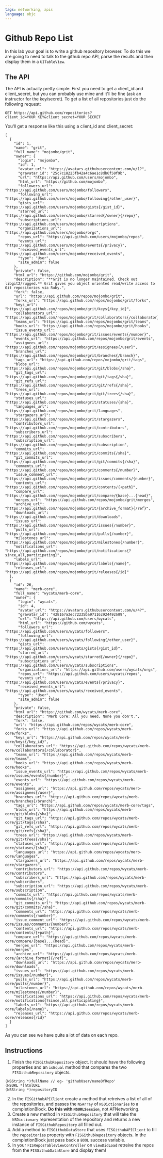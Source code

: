 ```yaml
---
tags: networking, apis
language: objc
---
```


# Github Repo List

In this lab your goal is to write a github repository browser. To do this we are going to need to talk to the github repo API, parse the results and then display them in a `UITableView`.

## The API

The API is actually pretty simple. First you need to get a client_id and client_secret, but you can probably use mine and it'll be fine (ask an instructor for the key/secret). To get a list of all repositories just do the following request:

```
GET https://api.github.com/repositories?client_id=YOUR_KEY&client_secret=YOUR_SECRET
```

You'll get a response like this using a client_id and client_secret:

```
[
  {
    "id": 1,
    "name": "grit",
    "full_name": "mojombo/grit",
    "owner": {
      "login": "mojombo",
      "id": 1,
      "avatar_url": "https://avatars.githubusercontent.com/u/1?",
      "gravatar_id": "25c7c18223fb42a4c6ae1c8db6f50f9b",
      "url": "https://api.github.com/users/mojombo",
      "html_url": "https://github.com/mojombo",
      "followers_url": "https://api.github.com/users/mojombo/followers",
      "following_url": "https://api.github.com/users/mojombo/following{/other_user}",
      "gists_url": "https://api.github.com/users/mojombo/gists{/gist_id}",
      "starred_url": "https://api.github.com/users/mojombo/starred{/owner}{/repo}",
      "subscriptions_url": "https://api.github.com/users/mojombo/subscriptions",
      "organizations_url": "https://api.github.com/users/mojombo/orgs",
      "repos_url": "https://api.github.com/users/mojombo/repos",
      "events_url": "https://api.github.com/users/mojombo/events{/privacy}",
      "received_events_url": "https://api.github.com/users/mojombo/received_events",
      "type": "User",
      "site_admin": false
    },
    "private": false,
    "html_url": "https://github.com/mojombo/grit",
    "description": "**Grit is no longer maintained. Check out libgit2/rugged.** Grit gives you object oriented read/write access to Git repositories via Ruby.",
    "fork": false,
    "url": "https://api.github.com/repos/mojombo/grit",
    "forks_url": "https://api.github.com/repos/mojombo/grit/forks",
    "keys_url": "https://api.github.com/repos/mojombo/grit/keys{/key_id}",
    "collaborators_url": "https://api.github.com/repos/mojombo/grit/collaborators{/collaborator}",
    "teams_url": "https://api.github.com/repos/mojombo/grit/teams",
    "hooks_url": "https://api.github.com/repos/mojombo/grit/hooks",
    "issue_events_url": "https://api.github.com/repos/mojombo/grit/issues/events{/number}",
    "events_url": "https://api.github.com/repos/mojombo/grit/events",
    "assignees_url": "https://api.github.com/repos/mojombo/grit/assignees{/user}",
    "branches_url": "https://api.github.com/repos/mojombo/grit/branches{/branch}",
    "tags_url": "https://api.github.com/repos/mojombo/grit/tags",
    "blobs_url": "https://api.github.com/repos/mojombo/grit/git/blobs{/sha}",
    "git_tags_url": "https://api.github.com/repos/mojombo/grit/git/tags{/sha}",
    "git_refs_url": "https://api.github.com/repos/mojombo/grit/git/refs{/sha}",
    "trees_url": "https://api.github.com/repos/mojombo/grit/git/trees{/sha}",
    "statuses_url": "https://api.github.com/repos/mojombo/grit/statuses/{sha}",
    "languages_url": "https://api.github.com/repos/mojombo/grit/languages",
    "stargazers_url": "https://api.github.com/repos/mojombo/grit/stargazers",
    "contributors_url": "https://api.github.com/repos/mojombo/grit/contributors",
    "subscribers_url": "https://api.github.com/repos/mojombo/grit/subscribers",
    "subscription_url": "https://api.github.com/repos/mojombo/grit/subscription",
    "commits_url": "https://api.github.com/repos/mojombo/grit/commits{/sha}",
    "git_commits_url": "https://api.github.com/repos/mojombo/grit/git/commits{/sha}",
    "comments_url": "https://api.github.com/repos/mojombo/grit/comments{/number}",
    "issue_comment_url": "https://api.github.com/repos/mojombo/grit/issues/comments/{number}",
    "contents_url": "https://api.github.com/repos/mojombo/grit/contents/{+path}",
    "compare_url": "https://api.github.com/repos/mojombo/grit/compare/{base}...{head}",
    "merges_url": "https://api.github.com/repos/mojombo/grit/merges",
    "archive_url": "https://api.github.com/repos/mojombo/grit/{archive_format}{/ref}",
    "downloads_url": "https://api.github.com/repos/mojombo/grit/downloads",
    "issues_url": "https://api.github.com/repos/mojombo/grit/issues{/number}",
    "pulls_url": "https://api.github.com/repos/mojombo/grit/pulls{/number}",
    "milestones_url": "https://api.github.com/repos/mojombo/grit/milestones{/number}",
    "notifications_url": "https://api.github.com/repos/mojombo/grit/notifications{?since,all,participating}",
    "labels_url": "https://api.github.com/repos/mojombo/grit/labels{/name}",
    "releases_url": "https://api.github.com/repos/mojombo/grit/releases{/id}"
  },
  {
    "id": 26,
    "name": "merb-core",
    "full_name": "wycats/merb-core",
    "owner": {
      "login": "wycats",
      "id": 4,
      "avatar_url": "https://avatars.githubusercontent.com/u/4?",
      "gravatar_id": "428167a3ec72235ba971162924492609",
      "url": "https://api.github.com/users/wycats",
      "html_url": "https://github.com/wycats",
      "followers_url": "https://api.github.com/users/wycats/followers",
      "following_url": "https://api.github.com/users/wycats/following{/other_user}",
      "gists_url": "https://api.github.com/users/wycats/gists{/gist_id}",
      "starred_url": "https://api.github.com/users/wycats/starred{/owner}{/repo}",
      "subscriptions_url": "https://api.github.com/users/wycats/subscriptions",
      "organizations_url": "https://api.github.com/users/wycats/orgs",
      "repos_url": "https://api.github.com/users/wycats/repos",
      "events_url": "https://api.github.com/users/wycats/events{/privacy}",
      "received_events_url": "https://api.github.com/users/wycats/received_events",
      "type": "User",
      "site_admin": false
    },
    "private": false,
    "html_url": "https://github.com/wycats/merb-core",
    "description": "Merb Core: All you need. None you don't.",
    "fork": false,
    "url": "https://api.github.com/repos/wycats/merb-core",
    "forks_url": "https://api.github.com/repos/wycats/merb-core/forks",
    "keys_url": "https://api.github.com/repos/wycats/merb-core/keys{/key_id}",
    "collaborators_url": "https://api.github.com/repos/wycats/merb-core/collaborators{/collaborator}",
    "teams_url": "https://api.github.com/repos/wycats/merb-core/teams",
    "hooks_url": "https://api.github.com/repos/wycats/merb-core/hooks",
    "issue_events_url": "https://api.github.com/repos/wycats/merb-core/issues/events{/number}",
    "events_url": "https://api.github.com/repos/wycats/merb-core/events",
    "assignees_url": "https://api.github.com/repos/wycats/merb-core/assignees{/user}",
    "branches_url": "https://api.github.com/repos/wycats/merb-core/branches{/branch}",
    "tags_url": "https://api.github.com/repos/wycats/merb-core/tags",
    "blobs_url": "https://api.github.com/repos/wycats/merb-core/git/blobs{/sha}",
    "git_tags_url": "https://api.github.com/repos/wycats/merb-core/git/tags{/sha}",
    "git_refs_url": "https://api.github.com/repos/wycats/merb-core/git/refs{/sha}",
    "trees_url": "https://api.github.com/repos/wycats/merb-core/git/trees{/sha}",
    "statuses_url": "https://api.github.com/repos/wycats/merb-core/statuses/{sha}",
    "languages_url": "https://api.github.com/repos/wycats/merb-core/languages",
    "stargazers_url": "https://api.github.com/repos/wycats/merb-core/stargazers",
    "contributors_url": "https://api.github.com/repos/wycats/merb-core/contributors",
    "subscribers_url": "https://api.github.com/repos/wycats/merb-core/subscribers",
    "subscription_url": "https://api.github.com/repos/wycats/merb-core/subscription",
    "commits_url": "https://api.github.com/repos/wycats/merb-core/commits{/sha}",
    "git_commits_url": "https://api.github.com/repos/wycats/merb-core/git/commits{/sha}",
    "comments_url": "https://api.github.com/repos/wycats/merb-core/comments{/number}",
    "issue_comment_url": "https://api.github.com/repos/wycats/merb-core/issues/comments/{number}",
    "contents_url": "https://api.github.com/repos/wycats/merb-core/contents/{+path}",
    "compare_url": "https://api.github.com/repos/wycats/merb-core/compare/{base}...{head}",
    "merges_url": "https://api.github.com/repos/wycats/merb-core/merges",
    "archive_url": "https://api.github.com/repos/wycats/merb-core/{archive_format}{/ref}",
    "downloads_url": "https://api.github.com/repos/wycats/merb-core/downloads",
    "issues_url": "https://api.github.com/repos/wycats/merb-core/issues{/number}",
    "pulls_url": "https://api.github.com/repos/wycats/merb-core/pulls{/number}",
    "milestones_url": "https://api.github.com/repos/wycats/merb-core/milestones{/number}",
    "notifications_url": "https://api.github.com/repos/wycats/merb-core/notifications{?since,all,participating}",
    "labels_url": "https://api.github.com/repos/wycats/merb-core/labels{/name}",
    "releases_url": "https://api.github.com/repos/wycats/merb-core/releases{/id}"
  }
]
```

As you can see we have quite a lot of data on each repo. 

## Instructions

  1. Finish the `FISGithubRepository` object. It should have the following properties and an `isEqual` method that compares the two `FISGithubRepository` objects.

  ```
  (NSString *)fullName // eg- 'githubUser/nameOfRepo'
  (NSURL *)htmlURL
  (NSString *)repositoryID
  ```

  2. In the `FISGithubAPIClient` create a method that retreives a list of all of the repositories, and passes the `NSArray` of `NSDictionaries` to a completionBlock. **Do this with `NSURLSession`**, not AFNetworking.
  3. Create a new method in `FISGithubRepository` that will take the `NSDictionary` representation of the repository and returns a new instance of `FISGithubRepository` all filled out.
  4. Add a method to `FISGithubDataStore` that uses `FISGithubAPIClient` to fill the `repositories` property with `FISGithubRepository` objects. In the completionBlock just pass back a `BOOL` success variable.
  5. In your `FISReposTableViewController` on `viewDidLoad` retreive the repos from the `FISGithubDataStore` and display them!
